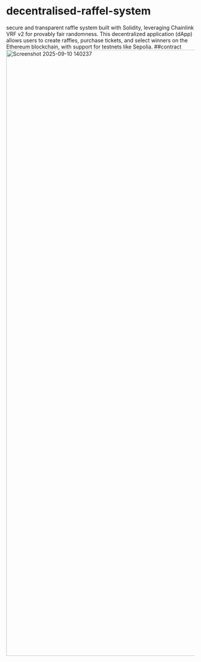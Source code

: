 # decentralised-raffel-system
secure and transparent raffle system built with Solidity, leveraging Chainlink VRF v2 for provably fair randomness. This decentralized application (dApp) allows users to create raffles, purchase tickets, and select winners on the Ethereum blockchain, with support for testnets like Sepolia. 
##contract
<img width="2880" height="1620" alt="Screenshot 2025-09-10 140237" src="https://github.com/user-attachments/assets/93fea930-2827-4d03-95d6-d6854d2f3d41" />
